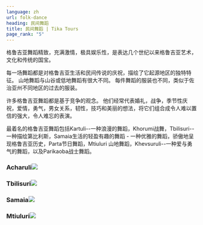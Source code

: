 ```yaml
---
language: zh
url: folk-dance
heading: 民间舞蹈
title: 民间舞蹈 | Tika Tours
page_rank: "5"
---
```

<div class="row content-row"><!-- 1525 (1)-->
<div class="col-xs-12 col-sm-6 col-md-6"><!-- 2040 -->

格鲁吉亚舞蹈精致，充满激情，极具娱乐性，是表达几个世纪以来格鲁吉亚艺术，文化和传统的国宝。

每一场舞蹈都是对格鲁吉亚生活和民间传说的庆祝，描绘了它起源地区的独特特征。 山地舞蹈与山谷或低地舞蹈有很大不同。 每件舞蹈的服装也不同，类似于佐治亚州不同地区的过去的服装。

</div>

<div class="col-xs-12 col-sm-6 col-md-6"><!-- 2041 -->

许多格鲁吉亚舞蹈都是基于竞争的观念。 他们经常代表婚礼，战争，季节性庆祝，爱情，勇气，男女关系，韧性，技巧和美丽的想法，将它们组合成令人难以置信的强大，令人难忘的表演。

最着名的格鲁吉亚舞蹈包括Kartuli\-\-一种浪漫的舞蹈，Khorumi战舞，Tbilisuri\-\-一种描绘第比利斯，Samaia生活的轻盈有趣的舞蹈 \-
一种优雅的舞蹈，骄傲地呈现格鲁吉亚历史，Parta节日舞蹈，Mtiuluri 山地舞蹈，Khevsuruli\-\-一种爱与勇气的舞蹈，以及Parikaoba战士舞蹈。

</div>

</div>

<div class="row content-row"><!-- 1526 (2)-->
<div class="col-xs-12 col-sm-6 col-md-6"><!-- 2042 -->

### Acharuli![](/library/content/img11.jpg)

</div>

<div class="col-xs-12 col-sm-6 col-md-6"><!-- 2043 -->

### Tbilisuri![](/library/content/img12.jpg)

</div>

</div>

<div class="row content-row"><!-- 1527 (3)-->
<div class="col-xs-12 col-sm-6 col-md-6"><!-- 2044 -->

### Samaia![](/library/content/samaia_cr.jpg)

</div>

<div class="col-xs-12 col-sm-6 col-md-6"><!-- 2045 -->

### Mtiuluri![](/library/content/mtiuluri_cr.jpg)

</div>

</div>
